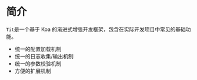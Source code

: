 # 简介

`Tit`是一个基于 Koa 的渐进式增强开发框架，包含在实际开发项目中常见的基础功能。

- 统一的配置加载机制
- 统一的日志收集/输出机制
- 统一的参数校验机制
- 方便的扩展机制
